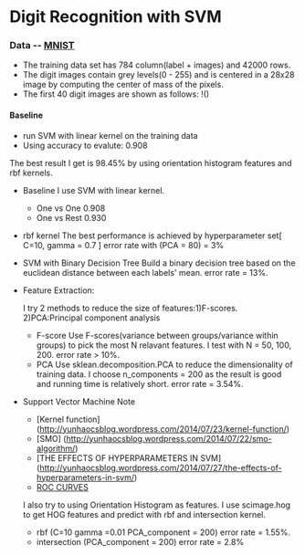 Digit Recognition with SVM
===========

### Data --  [MNIST](http://yann.lecun.com/exdb/mnist/)
  * The training data set has 784 column(label + images) and 42000 rows.
  * The digit images contain grey levels(0 - 255) and is centered in a 28x28 image by computing the center of mass of the pixels.
  *  The first 40 digit images are shown as follows:
  !()

#### Baseline 
  * run SVM with linear kernel on the training data 
  * Using accuracy to evalute: 0.908



The best result I get is 98.45% by using orientation histogram features and rbf kernels.

- Baseline
  I use SVM with linear kernel. 
  - One vs One 0.908
  - One vs Rest 0.930

- rbf kernel
 	The best performance is achieved by hyperparameter set[ C=10, gamma = 0.7 ] error rate with (PCA = 80) = 3%

- SVM with Binary Decision Tree
	Build a binary decision tree based on the euclidean distance between each labels' mean. error rate = 13%.

- Feature Extraction:
  
  I try 2 methods to reduce the size of features:1)F-scores. 2)PCA:Principal component analysis
  - F-score
  	Use F-scores(variance between groups/variance within groups) to pick the most N relavant features. I test with N = 50, 100, 200. error rate > 10%.
  - PCA
  	Use sklean.decomposition.PCA to reduce the dimensionality of training data. I choose n_components = 200 as the result is good and running time is relatively short. error rate = 3.54%.


* Support Vector Machine Note
  * [Kernel function] (http://yunhaocsblog.wordpress.com/2014/07/23/kernel-function/)
  * [SMO] (http://yunhaocsblog.wordpress.com/2014/07/22/smo-algorithm/)
  * [THE EFFECTS OF HYPERPARAMETERS IN SVM] (http://yunhaocsblog.wordpress.com/2014/07/27/the-effects-of-hyperparameters-in-svm/)
  * [ROC CURVES](http://yunhaocsblog.wordpress.com/2014/07/20/roc-curves/)

  I also try to using Orientation Histogram as features. I use scimage.hog to get HOG features and predict with rbf and intersection kernel.
  - rbf (C=10 gamma =0.01 PCA_component = 200) error rate = 1.55%.
  - intersection (PCA_component = 200) error rate = 2.8%
